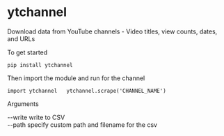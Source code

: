 # ytchannel
Download data from YouTube channels - Video titles, view counts, dates, and URLs

To get started  

`pip install ytchannel`

Then import the module and run for the channel  

`import ytchannel  
ytchannel.scrape('CHANNEL_NAME')`

Arguments

--write    write to CSV  
--path     specify custom path and filename for the csv  